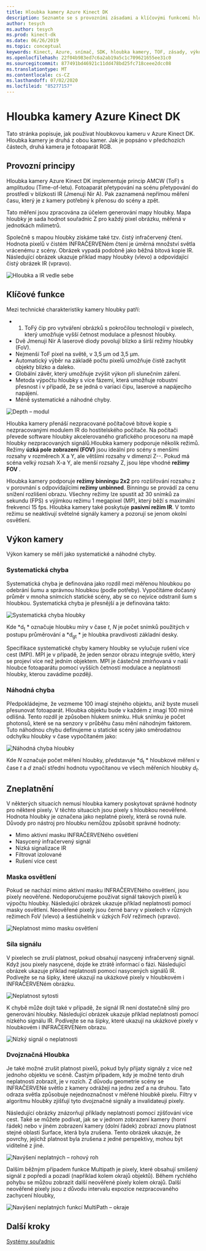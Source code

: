 ```yaml
---
title: Hloubka kamery Azure Kinect DK
description: Seznamte se s provozními zásadami a klíčovými funkcemi hloubkové kamery ve službě Azure Kinect DK.
author: tesych
ms.author: tesych
ms.prod: kinect-dk
ms.date: 06/26/2019
ms.topic: conceptual
keywords: Kinect, Azure, snímač, SDK, hloubka kamery, TOF, zásady, výkon, neplatnost
ms.openlocfilehash: 22f04b983ed7c6a2ab19a5c1c709621655ee31c0
ms.sourcegitcommit: 877491bd46921c11dd478bd25fc718ceee2dcc08
ms.translationtype: MT
ms.contentlocale: cs-CZ
ms.lasthandoff: 07/02/2020
ms.locfileid: "85277157"
---
```

# <a name="azure-kinect-dk-depth-camera"></a>Hloubka kamery Azure Kinect DK

Tato stránka popisuje, jak používat hloubkovou kameru v Azure Kinect DK. Hloubka kamery je druhá z obou kamer. Jak je popsáno v předchozích částech, druhá kamera je fotoaparát RGB.  

## <a name="operating-principles"></a>Provozní principy

Hloubka kamery Azure Kinect DK implementuje princip AMCW (ToF) s amplitudou (Time-of-letu). Fotoaparát přetypování na scénu přetypování do prostředí v blízkosti IR (Jmenuji Nir A). Pak zaznamená nepřímou měření času, který je z kamery potřebný k přenosu do scény a zpět.

Tato měření jsou zpracována za účelem generování mapy hloubky. Mapa hloubky je sada hodnot souřadnic Z pro každý pixel obrázku, měřená v jednotkách milimetrů.

Společně s mapou hloubky získáme také tzv. čistý infračervený čtení. Hodnota pixelů v čistém INFRAČERVENém čtení je úměrná množství světla vrácenému z scény. Obrázek vypadá podobně jako běžná bitová kopie IR. Následující obrázek ukazuje příklad mapy hloubky (vlevo) a odpovídající čistý obrázek IR (vpravo).

![Hloubka a IR vedle sebe](./media/concepts/depth-camera-depth-ir.png)

## <a name="key-features"></a>Klíčové funkce

Mezi technické charakteristiky kamery hloubky patří:

- 1. ToFý čip pro vytváření obrázků s pokročilou technologií v pixelech, který umožňuje vyšší četnost modulace a přesnost hloubky.
- Dvě Jmenuji Nir A laserové diody povolují blízko a širší režimy hloubky (FoV).
- Nejmenší ToF pixel na světě, v 3,5 μm od 3,5 μm.
- Automatický výběr na základě počtu pixelů umožňuje čistě zachytit objekty blízko a daleko.
- Globální závěr, který umožňuje zvýšit výkon při slunečním záření.
- Metoda výpočtu hloubky s více fázemi, která umožňuje robustní přesnost i v případě, že se jedná o variaci čipu, laserové a napájecího napájení.
- Méně systematické a náhodné chyby.

![Depth – modul](./media/concepts/depth-camera-depth-module.jpg)

Hloubka kamery přenáší nezpracované počítačové bitové kopie s nezpracovanými modulem IR do hostitelského počítače. Na počítači převede software hloubky akcelerovaného grafického procesoru na mapě hloubky nezpracovaných signálů.Hloubka kamery podporuje několik režimů. Režimy **úzká pole zobrazení (FOV)** jsou ideální pro scény s menšími rozsahy v rozměrech X a Y, ale většími rozsahy v dimenzi Z--. Pokud má scéna velký rozsah X-a Y, ale menší rozsahy Z, jsou lépe vhodné **režimy FOV** .

Hloubka kamery podporuje **režimy binningu 2x2** pro rozšiřování rozsahu z v porovnání s odpovídajícími **režimy unbinned**. Binningu se provádí za cenu snížení rozlišení obrazu. Všechny režimy lze spustit až 30 snímků za sekundu (FPS) s výjimkou režimu 1 megapixel (MP), který běží s maximální frekvencí 15 fps. Hloubka kamery také poskytuje **pasivní režim IR**. V tomto režimu se neaktivují světelné signály kamery a pozorují se jenom okolní osvětlení.

## <a name="camera-performance"></a>Výkon kamery

Výkon kamery se měří jako systematické a náhodné chyby.

### <a name="systematic-error"></a>Systematická chyba

Systematická chyba je definována jako rozdíl mezi měřenou hloubkou po odebrání šumu a správnou hloubkou (podle potřeby). Vypočítáme dočasný průměr v mnoha snímcích statické scény, aby se co nejvíce odstranil šum s hloubkou. Systematická chyba je přesnější a je definována takto:

![Systematická chyba hloubky](./media/concepts/depth-camera-systematic-error.png)

Kde *d<sub>t</sub> * označuje hloubku míry v čase *t*, *N* je počet snímků použitých v postupu průměrování a *d<sub>gt</sub> * je hloubka pravdivosti základní desky.

Specifikace systematické chyby kamery hloubky se vylučuje rušení více cest (MPI). MPI je v případě, že jeden senzor obrazu integruje světlo, který se projeví více než jedním objektem. MPI je částečně zmírňovaná v naší hloubce fotoaparátu pomocí vyšších četností modulace a neplatnosti hloubky, kterou zavádíme později.

### <a name="random-error"></a>Náhodná chyba

Předpokládejme, že vezmeme 100 imagí stejného objektu, aniž byste museli přesunovat fotoaparát. Hloubka objektu bude v každém z imagí 100 mírně odlišná. Tento rozdíl je způsoben hlukem snímku. Hluk snímku je počet photonsů, které se na senzory v průběhu času mění náhodným faktorem. Tuto náhodnou chybu definujeme u statické scény jako směrodatnou odchylku hloubky v čase vypočítaném jako:

![Náhodná chyba hloubky](./media/concepts/depth-camera-random-error.png)

Kde *N* označuje počet měření hloubky, představuje *d<sub>t</sub> * hloubkové měření v čase *t* a *d* značí střední hodnotu vypočítanou ve všech měřeních hloubky *d<sub>t</sub>*.

## <a name="invalidation"></a>Zneplatnění

V některých situacích nemusí hloubka kamery poskytovat správné hodnoty pro některé pixely. V těchto situacích jsou pixely s hloubkou neověřené. Hodnota hloubky je označena jako neplatné pixely, která se rovná nule. Důvody pro nástroj pro hloubku nemůžou způsobit správné hodnoty:

- Mimo aktivní masku INFRAČERVENého osvětlení
- Nasycený infračervený signál
- Nízká signalizace IR
- Filtrovat izolované
- Rušení více cest

### <a name="illumination-mask"></a>Maska osvětlení

Pokud se nachází mimo aktivní masku INFRAČERVENého osvětlení, jsou pixely neověřené. Nedoporučujeme používat signál takových pixelů k výpočtu hloubky. Následující obrázek ukazuje příklad neplatnosti pomocí masky osvětlení. Neověřené pixely jsou černé barvy v pixelech v různých režimech FoV (vlevo) a šestiúhelník v úzkých FoV režimech (vpravo).

![Neplatnost mimo masku osvětlení](./media/concepts/depth-camera-invalidation-illumination-mask.png)

### <a name="signal-strength"></a>Síla signálu

V pixelech se zruší platnost, pokud obsahují nasycený infračervený signál. Když jsou pixely nasycené, dojde ke ztrátě informací o fázi. Následující obrázek ukazuje příklad neplatnosti pomocí nasycených signálů IR. Podívejte se na šipky, které ukazují na ukázkové pixely v hloubkovém i INFRAČERVENém obrázku.

![Neplatnost sytosti](./media/concepts/depth-camera-invalidation-saturation.png)

K chybě může dojít také v případě, že signál IR není dostatečně silný pro generování hloubky. Následující obrázek ukazuje příklad neplatnosti pomocí nízkého signálu IR. Podívejte se na šipky, které ukazují na ukázkové pixely v hloubkovém i INFRAČERVENém obrazu.

![Nízký signál o neplatnosti](./media/concepts/depth-camera-invalidation-low-signal.png)

### <a name="ambiguous-depth"></a>Dvojznačná Hloubka

Je také možné zrušit platnost pixelů, pokud byly přijaty signály z více než jednoho objektu ve scéně. Častým případem, kdy je možné tento druh neplatnosti zobrazit, je v rozích.  Z důvodu geometrie scény se INFRAČERVENé světlo z kamery odrážejí na jednu zeď a na druhou. Tato odraza světla způsobuje nejednoznačnost v měřené hloubkě pixelu. Filtry v algoritmu hloubky zjišťují tyto dvojznačné signály a invalidateují pixely.

Následující obrázky znázorňují příklady neplatnosti pomocí zjišťování více cest. Také se můžete podívat, jak se v jednom zobrazení kamery (horní řádek) nebo v jiném zobrazení kamery (dolní řádek) zobrazí znovu platnost stejné oblasti Surface, která byla zrušena. Tento obrázek ukazuje, že povrchy, jejichž platnost byla zrušena z jedné perspektivy, mohou být viditelné z jiné.

![Navýšení neplatných – rohový roh](./media/concepts/depth-camera-invalidation-multipath.png)

Dalším běžným případem funkce Multipath je pixely, které obsahují smíšený signál z popředí a pozadí (například kolem okrajů objektů). Během rychlého pohybu se můžou zobrazit další neověřené pixely kolem okrajů. Další neověřené pixely jsou z důvodu intervalu expozice nezpracovaného zachycení hloubky,

![Navýšení neplatných funkcí MultiPath – okraje](./media/concepts/depth-camera-invalidation-edge.png)

## <a name="next-steps"></a>Další kroky

[Systémy souřadnic](coordinate-systems.md)
